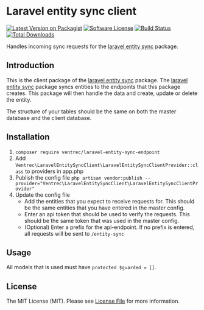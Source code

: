 # Laravel entity sync client

[![Latest Version on Packagist](https://img.shields.io/packagist/v/ventrec/laravel-entity-sync-endpoint.svg?style=flat-square)](https://packagist.org/packages/ventrec/laravel-entity-sync-endpoint)
[![Software License](https://img.shields.io/badge/license-MIT-brightgreen.svg?style=flat-square)](LICENSE.md)
[![Build Status](https://img.shields.io/travis/ventrec/laravel-entity-sync-endpoint/master.svg?style=flat-square)](https://travis-ci.org/ventrec/laravel-entity-sync-endpoint)
[![Total Downloads](https://img.shields.io/packagist/dt/ventrec/laravel-entity-sync-endpoint.svg?style=flat-square)](https://packagist.org/packages/ventrec/laravel-entity-sync-endpoint)

Handles incoming sync requests for the [laravel entity sync](https://github.com/ventrec/laravel-entity-sync) package.

## Introduction

This is the client package of the [laravel entity sync](https://github.com/ventrec/laravel-entity-sync) package. The [laravel entity sync](https://github.com/ventrec/laravel-entity-sync) package syncs entities to the endpoints that this package creates. This package will then handle the data and create, update or delete the entity.

The structure of your tables should be the same on both the master database and the client database.

## Installation

1. `composer require ventrec/laravel-entity-sync-endpoint`
2. Add `Ventrec\LaravelEntitySyncClient\LaravelEntitySyncClientProvider::class` to providers in app.php
3. Publish the config file `php artisan vendor:publish --provider="Ventrec\LaravelEntitySyncClient\LaravelEntitySyncClientProvider"`
4. Update the config file
    - Add the entities that you expect to receive requests for. This should be the same entities that you have entered in the master config.
    - Enter an api token that should be used to verify the requests. This should be the same token that was used in the master config.
    - (Optional) Enter a prefix for the api-endpoint. If no prefix is entered, all requests will be sent to `/entity-sync`

## Usage

All models that is used must have `protected $guarded = []`.

## License

The MIT License (MIT). Please see [License File](LICENSE.md) for more information.